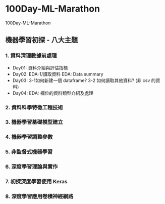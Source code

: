 # 100Day-ML-Marathon
100Day-ML-Marathon

## 機器學習初探 - 八大主題

### 1. 資料清理數據前處理
- Day01: 資料介紹與評估指標     
- Day02: EDA-1/讀取資料 EDA: Data summary
- Day03: 3-1如何新建一個 dataframe? 3-2 如何讀取其他資料? (非 csv 的資料)
- Day04: EDA: 欄位的資料類型介紹及處理
### 2. 資料科學特徵工程技術
### 3. 機器學習基礎模型建立
### 4. 機器學習調整參數
### 5. 非監督式機器學習
### 6. 深度學習理論與實作
### 7. 初探深度學習使用 Keras
### 8. 深度學習應用卷積神經網路